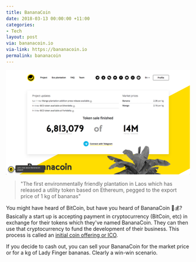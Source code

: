 ```yaml
---
title: BananaCoin
date: 2018-03-13 00:00:00 +11:00
categories:
- Tech
layout: post
via: bananacoin.io
via-link: https://bananacoin.io
permalink: bananacoin
---
```


![Banana Coin](/images/bananacoin.png)

> "The first environmentally friendly plantation in Laos which has released a utility token based on Ethereum, pegged to the export price of 1 kg of bananas"

You might have heard of BitCoin, but have you heard of BananaCoin 🍌💰? Basically a start up is accepting payment in cryptocurrency (BitCoin, etc) in exchange for their tokens which they've named BananaCoin. They can then use that cryptocurrency to fund the development of their business. This process is called an [initial coin offering or ICO](https://medium.com/@Crowdwiz.io/ico-for-beginners-learn-how-icos-work-and-what-theyre-about-dc01b5bf3c30).

If you decide to cash out, you can sell your BananaCoin for the market price or for a kg of Lady Finger bananas. Clearly a win-win scenario.
